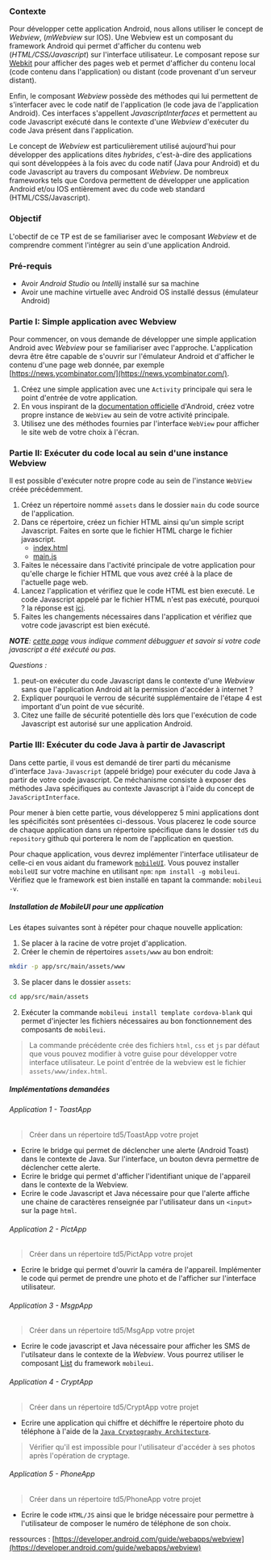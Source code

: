 <!--## Partie I - Développer une application hybride-->

### Contexte

Pour développer cette application Android, nous allons utiliser le concept de *Webview*, (*mWebview* sur IOS).
Une Webview est un composant du framework Android qui permet d'afficher du contenu web (*HTML/CSS/Javascript*) sur l'interface
utilisateur.
Le composant repose sur [Webkit](https://webkit.org/) pour afficher des pages web et permet d'afficher du contenu local
(code contenu dans l'application) ou distant (code provenant d'un serveur distant).

Enfin, le composant *Webview* possède des méthodes qui lui permettent de s'interfacer avec le code natif de l'application
(le code java de l'application Android). Ces interfaces s'appellent *JavascriptInterfaces* et permettent au code
Javascript exécuté dans le contexte d'une *Webview* d'exécuter du code Java présent dans l'application.

Le concept de *Webview* est particulièrement utilisé aujourd'hui pour développer des applications dites *hybrides*,
c'est-à-dire des applications qui sont développées à la fois avec du code natif (Java pour Android) et du code Javascript
au travers du composant *Webview*. De nombreux frameworks tels que Cordova permettent de développer une application
Android et/ou IOS entièrement avec du code web standard (HTML/CSS/Javascript).

### Objectif
L'obectif de ce TP est de se familiariser avec le composant *Webview* et de comprendre comment l'intégrer au sein 
d'une application Android.

### Pré-requis

- Avoir *Android Studio* ou *Intellij* installé sur sa machine 
- Avoir une machine virtuelle avec Android OS installé dessus (émulateur Android)

### Partie I: Simple application avec Webview

Pour commencer, on vous demande de développer une simple application Android avec *Webview* pour se familiariser
avec l'approche. 
L'application devra être être capable de s'ouvrir sur l'émulateur Android et d'afficher le contenu
d'une page web donnée, par exemple [https://news.ycombinator.com/](https://news.ycombinator.com/).

1. Créez une simple application avec une `Activity` principale qui sera le point d'entrée de votre application.
2. En vous inspirant de la [documentation officielle](https://developer.android.com/guide/webapps/webview) d'Android,
créez votre propre instance de `WebView` au sein de votre activité principale.
3. Utilisez une des méthodes fournies par l'interface `WebView` pour afficher le site web de votre choix à l'écran.

<!--***NOTE**: L'application doit avoir la permission d'accéder à internet pour pouvoir récupérer et afficher le contenu de la page web.*-->

### Partie II: Exécuter du code local au sein d'une instance Webview

Il est possible d'exécuter notre propre code au sein de l'instance `WebView` créée
précédemment.

1. Créez un répertoire nommé `assets` dans le dossier `main` du code source de l'application.
2. Dans ce répertoire, créez un fichier HTML ainsi qu'un simple script Javascript. Faites en sorte
que le fichier HTML charge le fichier javascript. 
	- [index.html](index.html) 
	- [main.js](main.js)
3. Faites le nécessaire dans l'activité principale de votre application pour qu'elle charge le fichier HTML que vous
avez créé à la place de l'actuelle page web.
4. Lancez l'application et vérifiez que le code HTML est bien executé. Le code Javascript appelé par le fichier HTML n'est
pas exécuté, pourquoi ? la réponse est [ici](https://developer.android.com/guide/webapps/webview).
5. Faites les changements nécessaires dans l'application et vérifiez que votre code javascript est bien exécuté.

***NOTE**: [cette page](https://developer.android.com/guide/webapps/debugging) vous indique comment débugguer et savoir si votre code javascript a été exécuté ou pas.*

*Questions :*

1. peut-on exécuter du code Javascript dans le contexte d'une *Webview* sans que l'application Android ait la permission
d'accéder à internet ?
2. Expliquer pourquoi le verrou de sécurité supplémentaire de l'étape 4 est important d'un point de vue sécurité.
3. Citez une faille de sécurité potentielle dès lors que l'exécution de code Javascript est autorisé sur une application Android.

### Partie III: Exécuter du code Java à partir de Javascript

Dans cette partie, il vous est demandé de tirer parti du mécanisme d'interface `Java-Javascript` (appelé bridge) pour exécuter
du code Java à partir de votre code javascript. Ce méchanisme consiste à exposer des méthodes Java spécifiques au contexte
Javascript à l'aide du concept de `JavaScriptInterface`.

Pour mener à bien cette partie, vous développerez 5 mini applications dont les spécificités sont présentées ci-dessous.
Vous placerez le code source de chaque application dans un répertoire spécifique dans le dossier `td5` du `repository` 
github qui porterera le nom de l'application en question.

Pour chaque application, vous devrez implémenter l'interface utilisateur de celle-ci en vous aidant du framework [`mobileUI`](https://mobileui.github.io/).
Vous pouvez installer `mobileUI` sur votre machine en utilisant `npm`: `npm install -g mobileui`.
Vérifiez que le framework est bien installé en tapant la commande: `mobileui -v`.


##### Installation de MobileUI pour une application
Les étapes suivantes sont à répéter pour chaque nouvelle application:

1. Se placer à la racine de votre projet d'application.
2. Créer le chemin de répertoires `assets/www` au bon endroit:
```bash
mkdir -p app/src/main/assets/www
```
3. Se placer dans le dossier `assets`:
```bash
cd app/src/main/assets
```
2. Exécuter la commande `mobileui install template cordova-blank` qui permet d'injecter les fichiers nécessaires au 
bon fonctionnement des composants de `mobileui`.

> La commande précédente crée des fichiers `html`, `css` et `js` par défaut que vous pouvez modifier à votre guise pour
développer votre interface utilisateur. Le point d'entrée de la webview est le fichier `assets/www/index.html`.

##### Implémentations demandées

###### Application 1 - ToastApp

> Créer dans un répertoire td5/ToastApp votre projet

+ Ecrire le bridge qui permet de déclencher une alerte (Android Toast) dans le contexte de Java. Sur l'interface, 
un bouton devra permettre de déclencher cette alerte.
+ Ecrire le bridge qui permet d'afficher l'identifiant unique de l'appareil dans le contexte de la Webview.
+ Ecrire le code Javascript et Java nécessaire pour que l'alerte affiche une chaine de caractères renseignée par 
l'utilisateur dans un `<input>` sur la page `html`.

###### Application 2 - PictApp

> Créer dans un répertoire td5/PictApp votre projet

+ Ecrire le bridge qui permet d'ouvrir la caméra de l'appareil. Implémenter le code qui permet de prendre une photo 
et de l'afficher sur l'interface utilisateur.

###### Application 3 - MsgpApp

> Créer dans un répertoire td5/MsgApp votre projet

+ Ecrire le code javascript et Java nécessaire pour afficher les SMS de l'utilsateur dans le contexte de la *Webview*.
Vous pourrez utiliser le composant [List](https://mobileui.github.io/#list) du framework `mobileui`.

###### Application 4 - CryptApp

> Créer dans un répertoire td5/CryptApp votre projet

+ Ecrire une application qui chiffre et déchiffre le répertoire photo du téléphone à l'aide de la [`Java Cryptography Architecture`](https://docs.oracle.com/javase/8/docs/technotes/guides/security/crypto/CryptoSpec.html).

> Vérifier qu'il est impossible pour l'utilisateur d'accéder à ses photos après l'opération de cryptage.

###### Application 5 - PhoneApp

> Créer dans un répertoire td5/PhoneApp votre projet

+ Ecrire le code `HTML/JS` ainsi que le bridge nécessaire pour permettre à l'utilisateur de composer le numéro de 
téléphone de son choix.

ressources : [https://developer.android.com/guide/webapps/webview](https://developer.android.com/guide/webapps/webview)
